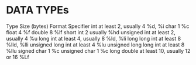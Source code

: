 <h1>DATA TYPEs</h1>

Type	             Size (bytes)	                     Format Specifier
int	                at least 2, usually 4	                 %d, %i
char	             1	                                     %c
float	             4	                                     %f
double	             8	                                     %lf
short int	         2 usually	                             %hd
unsigned int        at least 2, usually 4	                 %u
long int	        at least 4, usually 8	                 %ld, %li
long long int	        at least 8	                         %lld, %lli
unsigned long int	    at least 4	                         %lu
unsigned long long int	at least 8	                         %llu
signed char           	1	                                 %c
unsigned char	        1	                                 %c
long double	      at least 10, usually 12 or 16	             %Lf

